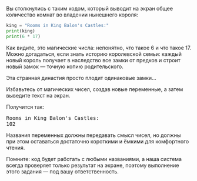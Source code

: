 
Вы столкнулись с таким кодом, который выводит на экран общее количество комнат во владении нынешнего короля:

```python
king = "Rooms in King Balon's Castles:"
print(king)
print(6 * 17)
```

Как видите, это магические числа: непонятно, что такое 6 и что такое 17. Можно догадаться, если знать историю королевской семьи: каждый новый король получает в наследство все замки от предков и строит новый замок — точную копию родительского.

Эта странная династия просто плодит одинаковые замки…

Избавьтесь от магических чисел, создав новые переменные, а затем выведите текст на экран.

Получится так:

<pre class='hexlet-basics-output'>
Rooms in King Balon's Castles:
102
</pre>

Названия переменных должны передавать смысл чисел, но должны при этом оставаться достаточно короткими и ёмкими для комфортного чтения.

Помните: код будет работать с любыми названиями, а наша система всегда проверяет только результат на экране, поэтому выполнение этого задания — под вашу ответственность.
